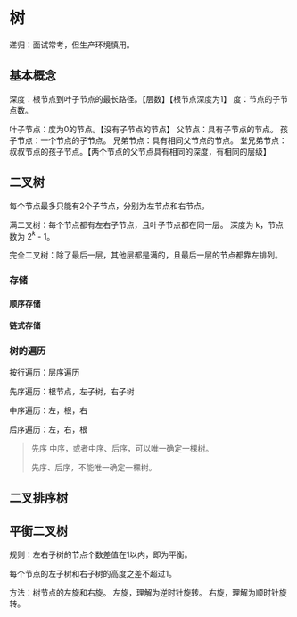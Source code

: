 # 树

递归：面试常考，但生产环境慎用。


## 基本概念

深度：根节点到叶子节点的最长路径。【层数】【根节点深度为1】
度：节点的子节点数。

叶子节点：度为0的节点。【没有子节点的节点】
父节点：具有子节点的节点。
孩子节点：一个节点的子节点。
兄弟节点：具有相同父节点的节点。
堂兄弟节点：叔叔节点的孩子节点。【两个节点的父节点具有相同的深度，有相同的层级】

## 二叉树

每个节点最多只能有2个子节点，分别为左节点和右节点。

满二叉树：每个节点都有左右子节点，且叶子节点都在同一层。
    深度为 k，节点数为 2$^k$ - 1。

完全二叉树：除了最后一层，其他层都是满的，且最后一层的节点都靠左排列。


### 存储

#### 顺序存储

#### 链式存储

### 树的遍历

按行遍历：层序遍历

先序遍历：根节点，左子树，右子树

中序遍历：左，根，右

后序遍历：左，右，根

> 先序 中序，或者中序、后序，可以唯一确定一棵树。
>
> 先序、后序，不能唯一确定一棵树。



## 二叉排序树

## 平衡二叉树

规则：左右子树的节点个数差值在1以内，即为平衡。

每个节点的左子树和右子树的高度之差不超过1。

方法：树节点的左旋和右旋。
左旋，理解为逆时针旋转。
右旋，理解为顺时针旋转。





